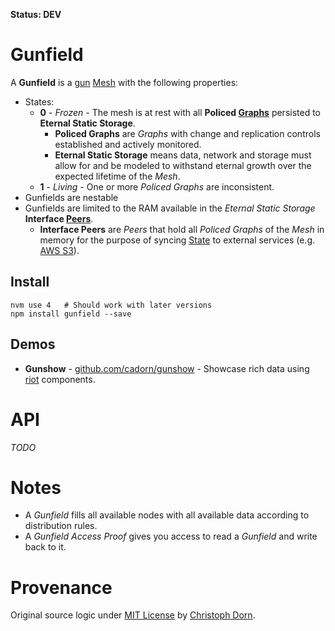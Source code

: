 **Status: DEV**

Gunfield
========

A **Gunfield** is a [gun](https://github.com/amark/gun) [Mesh](https://github.com/amark/gun/wiki/Glossary) with the following properties:

  * States:
    * **0** - *Frozen* - The mesh is at rest with all **Policed [Graphs](https://github.com/amark/gun/wiki/Glossary)**
       persisted to **Eternal Static Storage**.
      * **Policed Graphs** are *Graphs* with change and replication controls established and actively monitored.
      * **Eternal Static Storage** means data, network and storage must allow for and be modeled to withstand eternal
        growth over the expected lifetime of the *Mesh*.
    * **1** - *Living* - One or more *Policed Graphs* are inconsistent.
  * Gunfields are nestable
  * Gunfields are limited to the RAM available in the *Eternal Static Storage* **Interface [Peers](https://github.com/amark/gun/wiki/Glossary)**.
    * **Interface Peers** are *Peers* that hold all *Policed Graphs* of the *Mesh* in memory for the purpose of syncing
      [State](https://github.com/amark/gun/wiki/Glossary) to external services (e.g. [AWS S3](https://aws.amazon.com/s3/)).

Install
-------

    nvm use 4   # Should work with later versions
    npm install gunfield --save

Demos
-----

  * **Gunshow** - [github.com/cadorn/gunshow](https://github.com/cadorn/gunshow) - Showcase rich data using [riot](http://riotjs.com/) components.


API
===

*TODO*


Notes
=====

  * A *Gunfield* fills all available nodes with all available data according to distribution rules.
  * A *Gunfield Access Proof* gives you access to read a *Gunfield* and write back to it.


Provenance
==========

Original source logic under [MIT License](https://opensource.org/licenses/MIT) by [Christoph Dorn](http://christophdorn.com).
